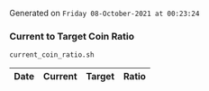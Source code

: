 Generated on `Friday 08-October-2021 at 00:23:24`

### Current to Target Coin Ratio
`current_coin_ratio.sh`

Date|Current|Target|Ratio
---|---|---|---
